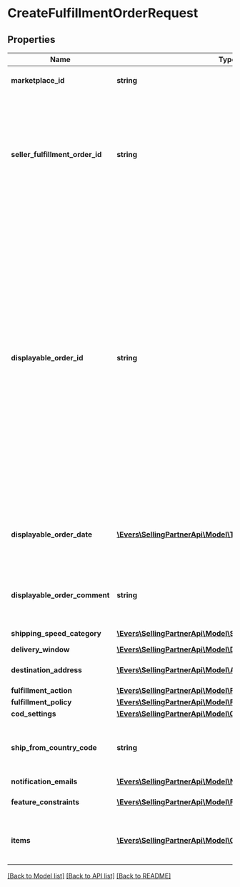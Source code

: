 # CreateFulfillmentOrderRequest

## Properties
Name | Type | Description | Notes
------------ | ------------- | ------------- | -------------
**marketplace_id** | **string** | The marketplace the fulfillment order is placed against. | [optional] 
**seller_fulfillment_order_id** | **string** | A fulfillment order identifier that the seller creates to track their fulfillment order. The SellerFulfillmentOrderId must be unique for each fulfillment order that a seller creates. If the seller&#39;s system already creates unique order identifiers, then these might be good values for them to use. | 
**displayable_order_id** | **string** | A fulfillment order identifier that the seller creates. This value displays as the order identifier in recipient-facing materials such as the outbound shipment packing slip. The value of DisplayableOrderId should match the order identifier that the seller provides to the recipient. The seller can use the SellerFulfillmentOrderId for this value or they can specify an alternate value if they want the recipient to reference an alternate order identifier.  The value must be an alpha-numeric or ISO 8859-1 compliant string from one to 40 characters in length. Cannot contain two spaces in a row. Leading and trailing white space is removed. | 
**displayable_order_date** | [**\Evers\SellingPartnerApi\Model\Timestamp**](Timestamp.md) | The date and time of the fulfillment order. Displays as the order date in recipient-facing materials such as the outbound shipment packing slip. | 
**displayable_order_comment** | **string** | Order-specific text that appears in recipient-facing materials such as the outbound shipment packing slip. | 
**shipping_speed_category** | [**\Evers\SellingPartnerApi\Model\ShippingSpeedCategory**](ShippingSpeedCategory.md) | The shipping method for the fulfillment order. | 
**delivery_window** | [**\Evers\SellingPartnerApi\Model\DeliveryWindow**](DeliveryWindow.md) |  | [optional] 
**destination_address** | [**\Evers\SellingPartnerApi\Model\Address**](Address.md) | The destination address for the fulfillment order. | 
**fulfillment_action** | [**\Evers\SellingPartnerApi\Model\FulfillmentAction**](FulfillmentAction.md) |  | [optional] 
**fulfillment_policy** | [**\Evers\SellingPartnerApi\Model\FulfillmentPolicy**](FulfillmentPolicy.md) |  | [optional] 
**cod_settings** | [**\Evers\SellingPartnerApi\Model\CODSettings**](CODSettings.md) |  | [optional] 
**ship_from_country_code** | **string** | The two-character country code for the country from which the fulfillment order ships. Must be in ISO 3166-1 alpha-2 format. | [optional] 
**notification_emails** | [**\Evers\SellingPartnerApi\Model\NotificationEmailList**](NotificationEmailList.md) |  | [optional] 
**feature_constraints** | [**\Evers\SellingPartnerApi\Model\FeatureSettings[]**](FeatureSettings.md) | A list of features and their fulfillment policies to apply to the order. | [optional] 
**items** | [**\Evers\SellingPartnerApi\Model\CreateFulfillmentOrderItemList**](CreateFulfillmentOrderItemList.md) | A list of items to include in the fulfillment order preview, including quantity. | 

[[Back to Model list]](../README.md#documentation-for-models) [[Back to API list]](../README.md#documentation-for-api-endpoints) [[Back to README]](../README.md)


